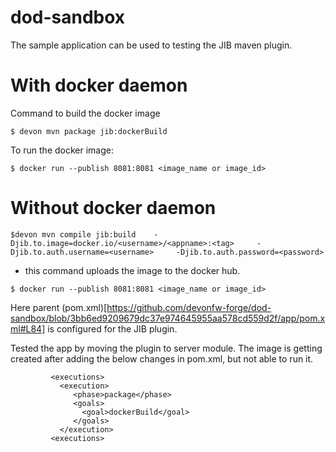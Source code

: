 # dod-sandbox
The sample application can be used to testing the JIB maven plugin.


# With docker daemon

Command to build the docker image
```
$ devon mvn package jib:dockerBuild
```
 To run the docker image: 
 ```
$ docker run --publish 8081:8081 <image_name or image_id>
```
# Without docker daemon
```
$devon mvn compile jib:build    -Djib.to.image=docker.io/<username>/<appname>:<tag>     -Djib.to.auth.username=<username>     -Djib.to.auth.password=<password>
   ```
   - this command uploads the image to the docker hub.
```
$ docker run --publish 8081:8081 <image_name or image_id>

```

Here parent (pom.xml)[https://github.com/devonfw-forge/dod-sandbox/blob/3bb6ed9209679dc37e974645955aa578cd559d2f/app/pom.xml#L84] is configured for the JIB plugin.  
 
 Tested the app by moving the plugin to server module. The image is getting created after adding the below changes in pom.xml, but not able to run it.
 
 ```
          <executions>
            <execution>
               <phase>package</phase>
               <goals>
                 <goal>dockerBuild</goal>
               </goals>
            </execution>
          <executions>
```
